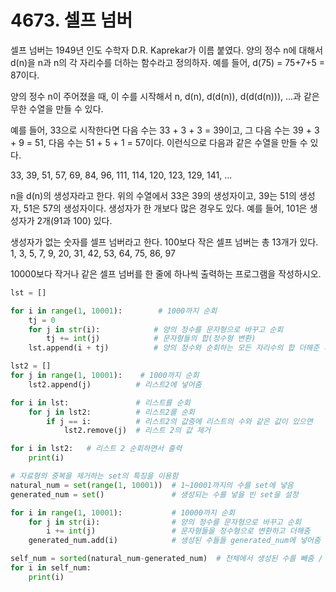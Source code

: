 # 4673. 셀프 넘버

셀프 넘버는 1949년 인도 수학자 D.R. Kaprekar가 이름 붙였다. 양의 정수 n에 대해서 d(n)을 n과 n의 각 자리수를 더하는 함수라고 정의하자. 예를 들어, d(75) = 75+7+5 = 87이다.

양의 정수 n이 주어졌을 때, 이 수를 시작해서 n, d(n), d(d(n)), d(d(d(n))), ...과 같은 무한 수열을 만들 수 있다. 

예를 들어, 33으로 시작한다면 다음 수는 33 + 3 + 3 = 39이고, 그 다음 수는 39 + 3 + 9 = 51, 다음 수는 51 + 5 + 1 = 57이다. 이런식으로 다음과 같은 수열을 만들 수 있다.

33, 39, 51, 57, 69, 84, 96, 111, 114, 120, 123, 129, 141, ...

n을 d(n)의 생성자라고 한다. 위의 수열에서 33은 39의 생성자이고, 39는 51의 생성자, 51은 57의 생성자이다. 생성자가 한 개보다 많은 경우도 있다. 예를 들어, 101은 생성자가 2개(91과 100) 있다. 

생성자가 없는 숫자를 셀프 넘버라고 한다. 100보다 작은 셀프 넘버는 총 13개가 있다. 1, 3, 5, 7, 9, 20, 31, 42, 53, 64, 75, 86, 97

10000보다 작거나 같은 셀프 넘버를 한 줄에 하나씩 출력하는 프로그램을 작성하시오.

```python
lst = []

for i in range(1, 10001):        # 1000까지 순회
    tj = 0
    for j in str(i):            # 양의 정수를 문자형으로 바꾸고 순회
        tj += int(j)            # 문자형들의 합(정수형 변환)
    lst.append(i + tj)          # 양의 정수와 순회하는 모든 자리수의 합 더해준 후, 리스트에 넣어줌

lst2 = []
for j in range(1, 10001):    # 1000까지 순회
    lst2.append(j)          # 리스트2에 넣어줌

for i in lst:               # 리스트를 순회
    for j in lst2:          # 리스트2를 순회
        if j == i:          # 리스트2의 값중에 리스트의 수와 같은 값이 있으면
            lst2.remove(j)  # 리스트 2의 값 제거

for i in lst2:   # 리스트 2 순회하면서 출력
    print(i)
```

```python
# 자료형의 중복을 제거하는 set의 특징을 이용함
natural_num = set(range(1, 10001))  # 1~10001까지의 수를 set에 넣음
generated_num = set()               # 생성되는 수를 넣을 빈 set을 설정

for i in range(1, 10001):           # 10000까지 순회
    for j in str(i):                # 양의 정수를 문자형으로 바꾸고 순회
        i += int(j)                 # 문자형들을 정수형으로 변환하고 더해줌
    generated_num.add(i)            # 생성된 수들들 generated_num에 넣어줌

self_num = sorted(natural_num-generated_num)  # 전체에서 생성된 수를 빼줌 / set은 순서가 없으므로 sorted로 정리  
for i in self_num:   
    print(i)
```

